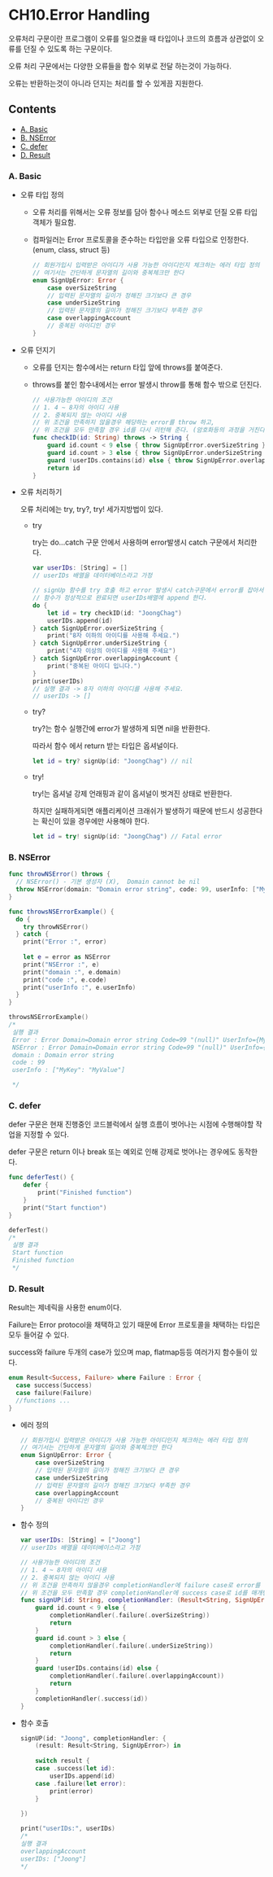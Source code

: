 # CH10.Error Handling

오류처리 구문이란 프로그램이 오류를 일으켰을 때 타입이나 코드의 흐름과 상관없이 오류를 던질 수 있도록 하는 구문이다. 

오류 처리 구문에서는 다양한 오류들을 합수 외부로 전달 하는것이 가능하다.

오류는 반환하는것이 아니라 던지는 처리를 할 수 있게끔 지원한다.

## Contents

- [A. Basic]()
- [B. NSError]()
- [C. defer]()
- [D. Result]()



### A. Basic

- 오류 타입 정의

  - 오류 처리를 위해서는 오류 정보를 담아 함수나 메소드 외부로 던질 오류 타입 객체가 필요함.

  - 컴파일러는 Error 프로토콜을 준수하는 타입만을 오류 타입으로 인정한다. (enum, class, struct 등)

    ```swift
    // 회원가입시 입력받은 아이디가 사용 가능한 아이디인지 체크하는 에러 타입 정의
    // 여기서는 간단하게 문자열의 길이와 중복체크만 한다
    enum SignUpError: Error {
        case overSizeString
        // 입력된 문자열의 길이가 정해진 크기보다 큰 경우
        case underSizeString
        // 입력된 문자열의 길이가 정해진 크기보다 부족한 경우
        case overlappingAccount
        // 중복된 아이디인 경우
    }
    ```

- 오류 던지기

  - 오류를 던지는 함수에서는 return 타입 앞에 throws를 붙여준다.

  - throws를 붙인 함수내에서는 error 발생시 throw를 통해 함수 밖으로 던진다.

    ```swift
    // 사용가능한 아이디의 조건
    // 1. 4 ~ 8자의 아이디 사용
    // 2. 중복되지 않는 아이디 사용
    // 위 조건을 만족하지 않을경우 해당하는 error를 throw 하고,
    // 위 조건을 모두 만족할 경우 id를 다시 리턴해 준다. (암호화등의 과정을 거친다고 가정함.)
    func checkID(id: String) throws -> String {
        guard id.count < 9 else { throw SignUpError.overSizeString }
        guard id.count > 3 else { throw SignUpError.underSizeString }
        guard !userIDs.contains(id) else { throw SignUpError.overlappingAccount }
        return id
    }
    ```

    

- 오류 처리하기

  오류 처리에는 try, try?, try! 세가지방법이 있다.

  - try

    try는 do...catch 구문 안에서 사용하며 error발생시 catch 구문에서 처리한다.

    ```swift
    var userIDs: [String] = []
    // userIDs 배열을 데이터베이스라고 가정
    
    // signUp 함수를 try 호출 하고 error 발생시 catch구문에서 error를 잡아서 처리한다.
    // 함수가 정상적으로 완료되면 userIDs배열에 append 한다.
    do {
        let id = try checkID(id: "JoongChag")
        userIDs.append(id)
    } catch SignUpError.overSizeString {
        print("8자 이하의 아이디를 사용해 주세요.")
    } catch SignUpError.underSizeString {
        print("4자 이상의 아이디를 사용해 주세요")
    } catch SignUpError.overlappingAccount {
        print("중복된 아이디 입니다.")
    }
    print(userIDs)
    // 실행 결과 -> 8자 이하의 아이디를 사용해 주세요.
    // userIDs -> []
    ```

  - try?

    try?는 함수 실행간에 error가 발생하게 되면 nil을 반환한다.

    따라서 함수 에서 return 받는 타입은 옵셔널이다.

    ```swift
    let id = try? signUp(id: "JoongChag") // nil
    ```

  - try!

    try!는 옵셔널 강제 언래핑과 같이 옵셔널이 벗겨진 상태로 반환한다. 

    하지만 실패하게되면 애플리케이션 크래쉬가 발생하기 때문에 반드시 성공한다는 확신이 있을 경우에만 사용해야 한다.
    
    ```swift
    let id = try! signUp(id: "JoongChag") // Fatal error
    ```





### B. NSError

```swift
func throwNSError() throws {
  // NSError() - 기본 생성자 (X),  Domain cannot be nil
  throw NSError(domain: "Domain error string", code: 99, userInfo: ["MyKey": "MyValue"])
}

func throwsNSErrorExample() {
  do {
    try throwNSError()
  } catch {
    print("Error :", error)
    
    let e = error as NSError
    print("NSError :", e)
    print("domain :", e.domain)
    print("code :", e.code)
    print("userInfo :", e.userInfo)
  }
}

throwsNSErrorExample()
/*
 실행 결과
 Error : Error Domain=Domain error string Code=99 "(null)" UserInfo={MyKey=MyValue}
 NSError : Error Domain=Domain error string Code=99 "(null)" UserInfo={MyKey=MyValue}
 domain : Domain error string
 code : 99
 userInfo : ["MyKey": "MyValue"]

 */

```



### C. defer

defer 구문은 현재 진행중인 코드블럭에서 실행 흐름이 벗어나는 시점에 수행해야할 작업을 지정할 수 있다.

defer 구문은 return 이나 break 또는 예외로 인해 강제로 벗어나는 경우에도 동작한다.

```swift
func deferTest() {
    defer {
        print("Finished function")
    }
    print("Start function")
}

deferTest()
/*
 실행 결과
 Start function
 Finished function
 */

```





### D. Result

Result는 제네릭을 사용한 enum이다.

Failure는 Error protocol을 채택하고 있기 때문에 Error 프로토콜을 채택하는 타입은 모두 들어갈 수 있다.

success와 failure 두개의 case가 있으며 map, flatmap등등 여러가지 함수들이 있다.

```swift
enum Result<Success, Failure> where Failure : Error {
  case success(Success)
  case failure(Failure)
  //functions ...
}
```



- 에러 정의

  ```swift
  // 회원가입시 입력받은 아이디가 사용 가능한 아이디인지 체크하는 에러 타입 정의
  // 여기서는 간단하게 문자열의 길이와 중복체크만 한다
  enum SignUpError: Error {
      case overSizeString
      // 입력된 문자열의 길이가 정해진 크기보다 큰 경우
      case underSizeString
      // 입력된 문자열의 길이가 정해진 크기보다 부족한 경우
      case overlappingAccount
      // 중복된 아이디인 경우
  }
  ```

  

- 함수 정의

  ```swift
  var userIDs: [String] = ["Joong"]
  // userIDs 배열을 데이터베이스라고 가정
  
  // 사용가능한 아이디의 조건
  // 1. 4 ~ 8자의 아이디 사용
  // 2. 중복되지 않는 아이디 사용
  // 위 조건을 만족하지 않을경우 completionHandler에 failure case로 error를 매개변수로 넣어 호출하고 함수 종료,
  // 위 조건을 모두 만족할 경우 completionHandler에 success case로 id를 매개변수로 넣어 호출한다.
  func signUP(id: String, completionHandler: (Result<String, SignUpError>) -> Void) {
      guard id.count < 9 else {
          completionHandler(.failure(.overSizeString))
          return
      }
      guard id.count > 3 else {
          completionHandler(.failure(.underSizeString))
          return
      }
      guard !userIDs.contains(id) else {
          completionHandler(.failure(.overlappingAccount))
          return
      }
      completionHandler(.success(id))
  }
  ```

  

- 함수 호출

  ```swift
  signUP(id: "Joong", completionHandler: {
      (result: Result<String, SignUpError>) in
      
      switch result {
      case .success(let id):
          userIDs.append(id)
      case .failure(let error):
          print(error)
      }
      
  })
  
  print("userIDs:", userIDs)
  /*
  실행 결과
  overlappingAccount
  userIDs: ["Joong"]
  */
  ```

  





































